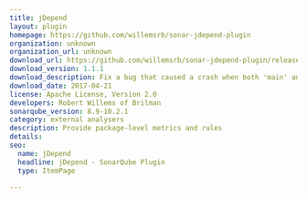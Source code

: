 ```yaml
---
title: jDepend
layout: plugin
homepage: https://github.com/willemsrb/sonar-jdepend-plugin
organization: unknown
organization_url: unknown
download_url: https://github.com/willemsrb/sonar-jdepend-plugin/releases/download/sonar-jdepend-plugin-1.1.1/sonar-jdepend-plugin-1.1.1.jar
download_version: 1.1.1
download_description: Fix a bug that caused a crash when both 'main' and 'test' packages had a package-info.java
download_date: 2017-04-21
license: Apache License, Version 2.0
developers: Robert Willems of Brilman
sonarqube_version: 8.9-10.2.1
category: external analysers
description: Provide package-level metrics and rules
details: 
seo:
  name: jDepend
  headline: jDepend - SonarQube Plugin
  type: ItemPage

---
```

